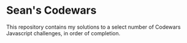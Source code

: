 # Sean's Codewars

This repository contains my solutions to a select number of Codewars
Javascript challenges, in order of completion.